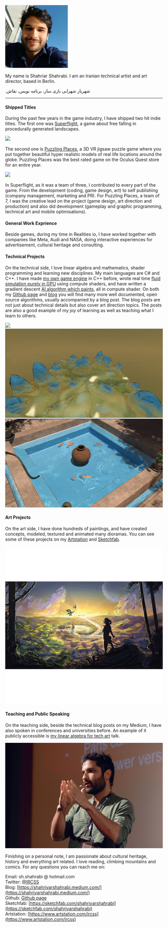 
<div>
<img src="https://github.com/IRCSS/IRCSS.github.io/blob/main/assets/self-picture.jpg?raw=true" width="200" height="200"/>
<p>My name is Shahriar Shahrabi. I am an Iranian technical artist and art director, based in Berlin. </p>
<p> .شهریار شهرابی بازی ساز، برنامه نویس، نقاش </p>
</div>
<hr>


#### Shipped Titles
During the past few years in the game industry, I have shipped two hit indie titles. The first one was [Superflight](https://store.steampowered.com/app/732430/Superflight/), a game about free falling in procedurally generated landscapes. 
<div> <img src="https://github.com/IRCSS/IRCSS.github.io/blob/main/assets/Superflight.gif?raw=true"/> </div>


The second one is [Puzzling Places](https://www.oculus.com/experiences/quest/3931148300302917/), a 3D VR jigsaw puzzle game where you put together beautiful hyper realistic models of real life locations around the globe. Puzzling Places was the best rated game on the Oculus Quest store for an entire year. 
<div> <img src="https://github.com/IRCSS/IRCSS.github.io/blob/main/assets/PuzzlingPlaces.gif?raw=true"/> </div>

In Superflight, as it was a team of three, I contributed to every part of the game. From the development (coding, game design, art) to self publishing (company management, marketing and PR). For Puzzling Places, a team of 7, I was the creative lead on the project (game design, art direction and production) and also did development (gameplay and graphic programming, technical art and mobile optimisations). 

#### General Work Exprience
Beside games, during my time in Realities io, I have worked together with companies like Meta, Audi and NASA, doing interactive experiences for advertisement, cultural heritage and consulting.

#### Technical Projects
On the technical side, I love linear algebra and mathematics, shader programming and learning new disciplines. My main languages are C# and C++. I have made [my own game engine](https://github.com/IRCSS/ToyRenderer) in C++ before, wrote real time [fluid simulation purely in GPU](https://shahriyarshahrabi.medium.com/gentle-introduction-to-fluid-simulation-for-programmers-and-technical-artists-7c0045c40bac) using compute shaders, and have written a gradient descent [AI algorithm which paints](https://shahriyarshahrabi.medium.com/procedural-paintings-with-genetic-evolution-algorithm-6838a6e64703), all in compute shader. On both my [Github page](https://github.com/IRCSS) and [blog](https://medium.com/@shahriyarshahrabi) you will find many more well documented, open source algorithms, usually accompanied by a blog post. The blog posts are not just about technical details but also cover art direction topics. The posts are also a good example of my joy of learning as well as teaching what I learn to others. 
<div> <img src="https://github.com/IRCSS/Procedural-painting/blob/master/gifs/BlackAndWhiteProtrait.gif?raw=true"/> 
<img src="https://github.com/IRCSS/Compute-Shaders-Fluid-Dynamic-/blob/main/documentation/VastLandDemoAnimation.gif?raw=true"/>
  <img src="https://github.com/IRCSS/Compute-Shaders-Fluid-Dynamic-/blob/main/documentation/FluidSimulationGif.gif?raw=true"/>
</div>

#### Art Projects
On the art side, I have done hundreds of paintings, and have created concepts, modeled, textured and animated many dioramas. You can see some of these projects on my [Artstation](https://ircss.artstation.com/) and [Sketchfab](https://sketchfab.com/shahriyarshahrabi).

<div> <img src="https://github.com/IRCSS/IRCSS.github.io/blob/main/assets/Paintings.gif?raw=true"/> </div>

#### Teaching and Public Speaking
On the teaching side, beside the technical blog posts on my Medium, I have also spoken in conferences and universities before. An example of it publicly accessible is [my linear algebra for tech art](https://youtu.be/tBWlzLsfsu8) talk.   

<div> <img src="https://github.com/IRCSS/IRCSS.github.io/blob/main/assets/CodeTalks22-0016.jpg?raw=true"  width="600" /> </div>

Finishing on a personal note, I am passionate about cultural heritage, history and everything art related. I love reading, climbing mountains and comics. For any questions you can reach me on: 


Email:       sh.shahrabi @ hotmail.com <br/>
Twitter:     [@IRCSS](https://twitter.com/IRCSS) <br/>
Blog:        [https://shahriyarshahrabi.medium.com/](https://shahriyarshahrabi.medium.com/) <br/>
Github:      [Github page](https://github.com/IRCSS) <br/>
Sketchfab:   [https://sketchfab.com/shahriyarshahrabi](https://sketchfab.com/shahriyarshahrabi) <br/>
Artstation:  [https://www.artstation.com/ircss](https://www.artstation.com/ircss)  <br/>
